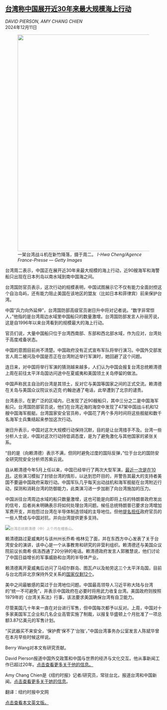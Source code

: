 <!--1733881022000-->
[台湾称中国展开近30年来最大规模海上行动](https://cn.nytimes.com/asia-pacific/20241211/taiwan-china-naval-largest/)
------

<address>DAVID PIERSON, AMY CHANG CHIEN</address><time pudate="2024-12-11 09:02:19" datetime="2024-12-11 09:02:19">2024年12月11日</time><figure><img src="https://images.weserv.nl/?url=static01.nyt.com/images/2024/12/10/multimedia/10china-taiwan-bfjt/10china-taiwan-bfjt-master1050.jpg" width="1050" height="695"><figcaption>一架台湾战斗机在新竹降落，摄于周二。 <cite>I-Hwa Cheng/Agence France-Presse — Getty Images</cite></figcaption></figure><section><p>台湾周二表示，中国正在展开近30年来最大规模的海上行动，近90艘海军和海警船只出现在日本列岛以南水域到南中国海之间。</p><p>台湾国防官员表示，这次行动的规模表明，中国试图展示它不仅有能力全面封控这个自治岛屿，还有能力阻止美国在该地区的盟友（比如日本和菲律宾）前来保护台湾。</p><p>中国“兵力向外延伸”，台湾国防部高级官员谢日升中将对记者说。“数字非常惊人，”他指的是台湾周边水域里中国船只的数量激增。台湾国防部发言人孙丽芳说，这是自1996年以来台湾看到的规模最大的海上行动。</p><p>官员们说，大量中国船只位于台湾西南部、东部和西北部水域，作为应对，台湾处于高度戒备状态。</p><p>中国的意图目前尚不清楚。中国政府没有正式宣布军队将举行演习。中国外交部发言人周二被问及中国是否正在台湾附近举行军演时，她回避了这个问题。</p><p>连日来，对中国将举行军演的猜测越来越多，人们认为中国会报复台湾总统赖清德上周在前往太平洋岛国访问途中在夏威夷和美国领土关岛停留的做法。</p><p>中国声称民主自治的台湾是其领土，反对它与美国等国家之间的正式交流。赖清德在关岛与美国众议院议长迈克·约翰逊通了电话，此举遭到了北京的谴责。</p><p>台湾表示，在更广泛的区域内，已发现了近90艘船只，其中三分之二是中国海军船只。台湾国防部官员说，他们在台湾近海的海空中发现了47架中国战斗机和12艘中国海军舰艇。台湾国家安全官员称，中国花了两个多月时间将这些舰艇和数千名海军士兵集结起来参加这次行动。</p><p>谢日升表示，中国对这次大规模行动保持沉默，目的是让台湾措手不及。台湾一些分析人士说，中国对这次行动持低调态度，是为了避免激化与其他国家的紧张关系。</p><p>“目的是（向赖清德）表示不满，但同时避免过度的国际反弹，”位于台北的国防安全研究院安全分析师苏紫云说。</p><p>自从赖清德今年5月上任以来，中国已经举行了两次大型军演，<a href="https://cn.nytimes.com/china/20241014/china-taiwan-war-games/" title="Link: https://cn.nytimes.com/china/20241014/china-taiwan-war-games/">最近一次是在10月</a>。这些演习模拟了封锁台湾的情形，以达到恐吓目的，并警告其最大的支持者美国不要逼中国政府采取行动。中国军队几乎每天出动战机和海军舰艇在台湾附近行动，探测和消耗台湾的防御能力，此类演习进一步加剧了向台湾施加的压力。</p><p>中国派往台湾周边水域的船只数量激增，这也可能是向即将上任的特朗普政府发出的信号，后者尚未明确表示将如何处理台湾问题。候任总统特朗普已要求台湾增加军费开支，并抱怨过台湾在半导体制造领域的主导地位。但他<a href="https://cn.nytimes.com/usa/20241121/trump-cabinet-china-policy/" title="Link: https://cn.nytimes.com/usa/20241121/trump-cabinet-china-policy/">提名担任</a>政府官员的一些人赞成与中国对抗，并向台湾提供更多支持。</p><p><img src="https://images.weserv.nl/?url=static01.nyt.com/images/2024/12/10/multimedia/10china-taiwan-vcfz/10china-taiwan-vcfz-master1050.jpg"><small style="color: #999;">台湾总统赖清德（中）上个月在檀香山。</small></p><p>赖清德路过夏威夷时与该州州长乔希·格林见了面，并在东西方中心发表了关于台湾安全的演讲，该中心是一个从事教育和研究的非营利组织。赖清德还与美国众议院前议长南希·佩洛西通了20分钟的电话。赖清德政府发言人郭雅慧说，他们讨论了中国日益增长的军事威胁和台湾的半导体产业。</p><p>赖清德离开夏威夷后访问了马绍尔群岛、图瓦卢以及帕劳这三个太平洋岛国，目前与台北而非北京保持外交关系的<a rel="noopener noreferrer" target="_blank" href="https://www.mofa.gov.tw/AlliesIndex.aspx?n=167&sms=33">国家</a><a rel="noopener noreferrer" target="_blank" href="https://www.mofa.gov.tw/AlliesIndex.aspx?n=167&sms=33" title="Link: https://www.mofa.gov.tw/AlliesIndex.aspx?n=167&sms=33">仅剩12个</a>。</p><p>美中之间最敏感的莫过于台湾地位问题。中国最高领导人习近平称大陆与台湾的“统一不可避免”，并表示中国政府在必要时将用武力收复台湾。美国政府则按照1979年的《台湾关系法》行事，该法要求美国确保台湾有自卫能力。</p><p>尽管美国几十年来一直在对台进行军售，但中国每次都予以反对。上周，中国对十多家美国军工企业和几名企业高管实施了制裁，以报复华盛顿上个月批准了一项总额3.87亿美元的军售计划。</p><p>“买武器买不来安全，‘保护费’保不了‘台独’，”中国台湾事务办公室发言人陈斌华曾在本月早些时候这样说。</p></section><footer><p>Berry Wang对本文有研究贡献。</p><p>David Pierson报道中国外交政策和中国与世界的经济与文化交互。他从事新闻工作已超过20年。<a rel="nofollow" target="_blank" href="https://www.nytimes.com/by/david-pierson">点击查看更多关于他的信息。</a></p><p>Amy Chang Chien是《纽约时报》记者/研究员，常驻台北，报道台湾和中国新闻。<a rel="nofollow" target="_blank" href="https://www.nytimes.com/by/amy-chang-chien">点击查看更多关于她的信息</a>。</p><p>翻译：纽约时报中文网</p><p><a rel="nofollow" target="_blank" href="https://www.nytimes.com/2024/12/10/world/asia/taiwan-china-naval-largest.html">点击查看本文英文版。</a></p></footer>
